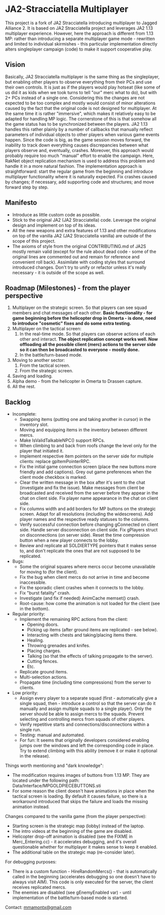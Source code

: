 # JA2-Stracciatella Multiplayer

This project is a fork of JA2 Stracciatella introducing multiplayer to Jagged Alliance 2. It is based on JA2 Stracciatella project and leverages JA2 1.13 multiplayer experience. However, here the approach is different from 1.13 MP: rather than introducing a separate multiplayer game mode - rewritten and limited to individual skirmishes - this particular implementation directly alters singleplayer campaign (code) to make it support cooperative play.

## Vision

Basically, JA2 Stracciatella multiplayer is the same thing as the singleplayer, but enabling other players to observe everything from their PCs and use their own controls. It is just as if the players would play hotseat (like some of us did it as kids when we took turns to tell "our" merc what to do), but with 2+ PCs instead of a single one. Considering this the changes are not expected to be too complex and mostly would consist of minor alterations caused by the fact that the original code is not designed for multiplayer. At the same time it is rather "immersive", which makes it relatively easy to be adapted for handling MP logic. The cornerstone of this is that somehow all the game status has to be synchronized between the players. JA2 1.13 handles this rather plainly by a number of callbacks that manually reflect parameters of individual objects to other players when various game events happen. Since the code is big, as the game session moves forward, the inability to track down everything causes discrepancies between what players observe and, eventually, crashes. Moreover, this approach would probably require too much "manual" effort to enable the campaign. Here, RakNet object replication mechanism is used to address this problem and handle it in a more natural fashion. The implementation approach is straightforward: start the regular game from the beginning and introduce multiplayer functionality where it is naturally expected. Fix crashes caused by changes; if necessary, add supporting code and structures; and move forward step by step.

## Manifesto

- Introduce as little custom code as possible.
- Stick to the original JA2 (JA2 Stracciatella) code. Leverage the original design and implement on top of its ideas.
- All the new weapons and extra features of 1.13 and other modifications on top of the vanilla JA2 (JA2 Stracciatella vanilla) are outside of the scope of this project.
- The axioms of style from the original CONTRIBUTING.md of JA2S mostly remain valid (except for the rule about dead code - some of the original lines are commented out and remain for reference and convenient roll back). Assimilate with coding styles that surround introduced changes. Don't try to unify or refactor unless it's really necessary - it is outside of the scope as well.

## Roadmap (Milestones) - from the player perspective

1. Multiplayer on the strategic screen. So that players can see squad members and chat messages of each other. **Basic functionality - for game beginning before the helicopter drop in Omerta - is done, need to introduce "cosmetic" fixes and do some extra testing.**
2. Multiplayer on the tactical screen:
    1. In the real-time mode. So that players can observe actions of each other and interact. **The object replication concept works well. Now offloading all the possible client (merc) actions to the server side so it can then be broadcasted to everyone - mostly done.**
    2. In the battle/turn-based mode.
3. Moving to another sector:
    1. From the tactical screen.
    2. From the strategic screen.
4. Saving and loading.
5. Alpha demo - from the helicopter in Omerta to Drassen capture.
6. All the rest.

## Backlog

- Incomplete:
    - Swapping items (putting one and taking another in cursor) in the inventory slot.
    - Moving and equipping items in the inventory between different mercs.
    - Make IsValidTalkableNPC() support RPCs.
    - When climbing to and back from roofs change the level only for the player that initiated it.
    - Implement respective item pointers on the server side for multiple clients: replace gpItemPointerRPC.
    - Fix the initial game connection screen (place the new buttons more friendly and add captions). Grey out game preferences when the client mode checkbox is marked.
    - Clear the written message in the box after it's sent to the chat (investigate and fix the issue). Make messages from client be broadcasted and received from the server before they appear in the chat on client side. Fix player name appearance in the chat on client side.
    - Fix columns width and add borders for MP buttons on the strategic screen. Adapt for all resolutions (including the widescreens). Add player names and the respective ready statuses to the columns.
    - Verify successful connection before changing gConnected on client side. Handle server disconnection on client side. Fix gPlayers struct on disconnections (on server side). Reset the time compression button when a new player connects to the lobby.
    - Review and replicate all SOLDIERTYPE pointers that it makes sense to, and don't replicate the ones that are not supposed to be replicated.
- Bugs:
    - Some the original squares where mercs occur become unavailable for moving to (for the client).
    - Fix the bug when client mercs do not arrive in time and become inaccessible.
    - Fix the sporadic client crashes when it connects to the lobby.
    - Fix "burst fatality" crash.
    - Investigate (and fix if needed) AnimCache memset() crash.
    - Root-cause: how come the animation is not loaded for the client (see in the bottom).
- Regular priority:
    - Implement the remaining RPC actions from the client:
        - Opening doors.
        - Picking up items (after ground items are replicated - see below).
        - Interacting with chests and taking/placing items there.
        - Healing.
        - Throwing grenades and knifes.
        - Placing charges.
        - Talking (so that the effects of talking propagate to the server).
        - Cutting fences.
        - Etc.
    - Replicate ground items.
    - Multi-selection actions.
    - Propagate time (including time compressions) from the server to clients.
- Low priority:
    - Assign every player to a separate squad (first - automatically give a single squad, then - introduce a control so that the server can do it manually and assign multiple squads to a single player). Only the server should be able to assign mercs to the squads. Prevent selecting and controlling mercs from squads of other players.
    - Verify repetitive starts and connections/disconnections within a single run.
    - Testing: manual and automated.
    - For fun: It seems that originally developers considered enabling jumps over the windows and left the corresponding code in place. Try to extend climbing with this ability (remove it or make it optional in the release).

Things worth mentioning and "dark knowledge":

- The modification requires images of buttons from 1.13 MP. They are located under the following path: Data/Interface/MPGOLDPIECEBUTTONS.sti
- For some reason the client doesn't have animations in place when the tactical screen is loading. By default it causes failure, so there is a workaround introduced that skips the failure and loads the missing animation instead.

Changes compared to the vanilla game (from the player perspective):

- Starting screen is the strategic map (lobby) instead of the laptop.
- The intro videos at the beginning of the game are disabled.
- Helicopter drop-off animation is disabled (see the FIXME in Merc_Entering.cc) - it accelerates debugging, and it's overall questionable whether for multiplayer it makes sense to keep it enabled.
- The additional table on the strategic map (re-consider later).

For debugging purposes:

- There is a custom function - HireRandomMercs() - that is automatically called in the beginning (accelerates debugging so one doesn't have to always visit AIM). This code is only executed for the server, the client receives replicated mercs.
- The enemies are disabled (see gEnemyEnabled var) - until implementation of the battle/turn-based mode is started.

Contact: mmamontx@gmail.com
